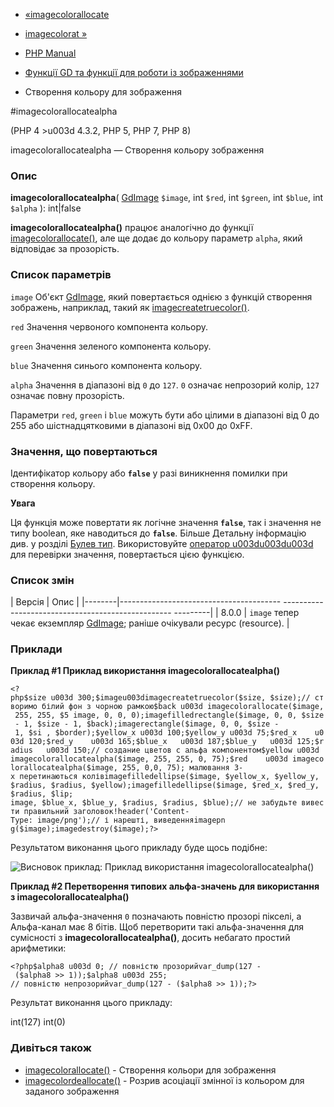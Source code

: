 - [«imagecolorallocate](function.imagecolorallocate.md)
- [imagecolorat »](function.imagecolorat.md)

- [PHP Manual](index.md)
- [Функції GD та функції для роботи із зображеннями](ref.image.md)
- Створення кольору для зображення

#imagecolorallocatealpha

(PHP 4 \>u003d 4.3.2, PHP 5, PHP 7, PHP 8)

imagecolorallocatealpha — Створення кольору зображення

### Опис

**imagecolorallocatealpha**(
[GdImage](class.gdimage.md) `$image`,
int `$red`,
int `$green`,
int `$blue`,
int `$alpha`
): int\|false

**imagecolorallocatealpha()** працює аналогічно до функції
[imagecolorallocate()](function.imagecolorallocate.md), але ще
додає до кольору параметр `alpha`, який відповідає за прозорість.

### Список параметрів

`image`
Об'єкт [GdImage](class.gdimage.md), який повертається однією з функцій
створення зображень, наприклад, такий як
[imagecreatetruecolor()](function.imagecreatetruecolor.md).

`red`
Значення червоного компонента кольору.

`green`
Значення зеленого компонента кольору.

`blue`
Значення синього компонента кольору.

`alpha`
Значення в діапазоні від `0` до `127`. `0` означає непрозорий колір,
`127` означає повну прозорість.

Параметри `red`, `green` і `blue` можуть бути або цілими в
діапазоні від 0 до 255 або шістнадцятковими в діапазоні від 0x00 до
0xFF.

### Значення, що повертаються

Ідентифікатор кольору або **`false`** у разі виникнення помилки при
створення кольору.

**Увага**

Ця функція може повертати як логічне значення **`false`**, так і
значення не типу boolean, яке наводиться до **`false`**. Більше
Детальну інформацію див. у розділі [Булев
тип](language.types.boolean.md). Використовуйте [оператор
u003du003du003d](language.operators.comparison.md) для перевірки значення,
повертається цією функцією.

### Список змін

| Версія | Опис |
|--------|---------------------------------------- -------------------------------------------------- ---------|
| 8.0.0 | `image` тепер чекає екземпляр [GdImage](class.gdimage.md); раніше очікували ресурс (resource). |

### Приклади

**Приклад #1 Приклад використання **imagecolorallocatealpha()****

`<?php$size u003d 300;$imageu003dimagecreatetruecolor($size, $size);// створимо білий фон з чорною рамкою$back u003d imagecolorallocate($image, 255, 255, $5 image, 0, 0, 0);imagefilledrectangle($image, 0, 0, $size - 1, $size - 1, $back);imagerectangle($image, 0, 0, $size - 1, $si , $border);$yellow_x u003d 100;$yellow_y u003d 75;$red_x    u003d 120;$red_y    u003d 165;$blue_x   u003d 187;$blue_y   u003d 125;$radius   u003d 150;// создание цветов с альфа компонентом$yellow u003d imagecolorallocatealpha($image, 255, 255, 0, 75);$red    u003d imagecolorallocatealpha($image, 255, 0,0, 75); малювання 3-х перетинаються колівimagefilledellipse($image, $yellow_x, $yellow_y, $radius, $radius, $yellow);imagefilledellipse($image, $red_x, $red_y, $radius, $lip; image, $blue_x, $blue_y, $radius, $radius, $blue);// не забудьте вивести правильний заголовок!header('Content-Type: image/png');// і нарешті, виведенняimagepn g($image);imagedestroy($image);?> `

Результатом виконання цього прикладу буде щось подібне:

![Висновок приклад: Приклад використання
imagecolorallocatealpha()](images/21009b70229598c6a80eef8b45bf282b-imagecolorallocatealpha.png)

**Приклад #2 Перетворення типових альфа-значень для використання з
**imagecolorallocatealpha()****

Зазвичай альфа-значення `0` позначають повністю прозорі пікселі, а
Альфа-канал має 8 бітів. Щоб перетворити такі альфа-значення для
сумісності з **imagecolorallocatealpha()**, досить небагато
простий арифметики:

`<?php$alpha8 u003d 0; // повністю прозорийvar_dump(127 - ($alpha8 >> 1));$alpha8 u003d 255; // повністю непрозорийvar_dump(127 - ($alpha8 >> 1));?> `

Результат виконання цього прикладу:

int(127)
int(0)

### Дивіться також

- [imagecolorallocate()](function.imagecolorallocate.md) - Створення
кольори для зображення
- [imagecolordeallocate()](function.imagecolordeallocate.md) -
Розрив асоціації змінної із кольором для заданого зображення
